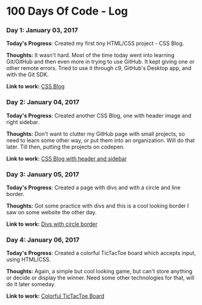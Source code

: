 # 100 Days Of Code - Log

### Day 1: January 03, 2017

**Today's Progress**: Created my first tiny HTML/CSS project - CSS Blog.

**Thoughts:** It wasn't hard. Most of the time today went into learning Git/GitHub and then even more in trying to use GitHub. It kept giving one or other remote errors. Tried to use it through c9, GitHub's Desktop app, and with the Git SDK.

**Link to work:** [CSS Blog](http://codepen.io/raspal/full/OWJxMR/)

### Day 2: January 04, 2017

**Today's Progress**: Created another CSS Blog, one with header image and right sidebar.

**Thoughts:** Don't want to clutter my GitHub page with small projects, so need to learn some other way, or put them into an organization. Will do that later. Till then, putting the projects on codepen.

**Link to work:** [CSS Blog with header and sidebar](http://codepen.io/raspal/full/BpaXmB/)

### Day 3: January 05, 2017

**Today's Progress**: Created a page with divs and with a circle and line border.

**Thoughts:** Got some practice with divs and this is a cool looking border I saw on some website the other day.

**Link to work:** [Divs with circle border](http://codepen.io/raspal/full/NdPBPy/)

### Day 4: January 06, 2017

**Today's Progress**: Created a colorful TicTacToe board which accepts input, using HTML/CSS.

**Thoughts:** Again, a simple but cool looking game, but can't store anything or decide or display the winner. Need some other technologies for that, will do it later someday.

**Link to work:** [Colorful TicTacToe Board](http://codepen.io/raspal/full/YNXWBQ/)



